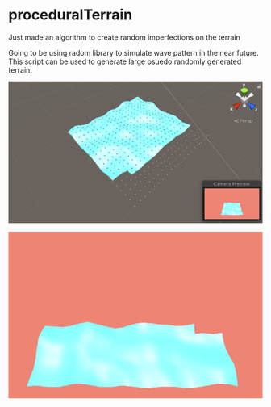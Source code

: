 # proceduralTerrain
Just made an algorithm to create random imperfections on the terrain

Going to be using radom library to simulate wave pattern in the near future. 
This script can be used to generate large psuedo randomly generated terrain.

![](tg1.PNG)



![](tg2.PNG)
